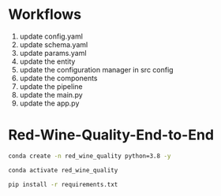 # Workflows
 1. update config.yaml
 2. update schema.yaml
 3. update params.yaml
 4. update the entity
 5. update the configuration manager in src config
 6. update the components
 7. update the pipeline
 8. update the main.py
 9. update the app.py



# Red-Wine-Quality-End-to-End

```bash
conda create -n red_wine_quality python=3.8 -y
```

```bash
conda activate red_wine_quality
```


```bash
pip install -r requirements.txt
```